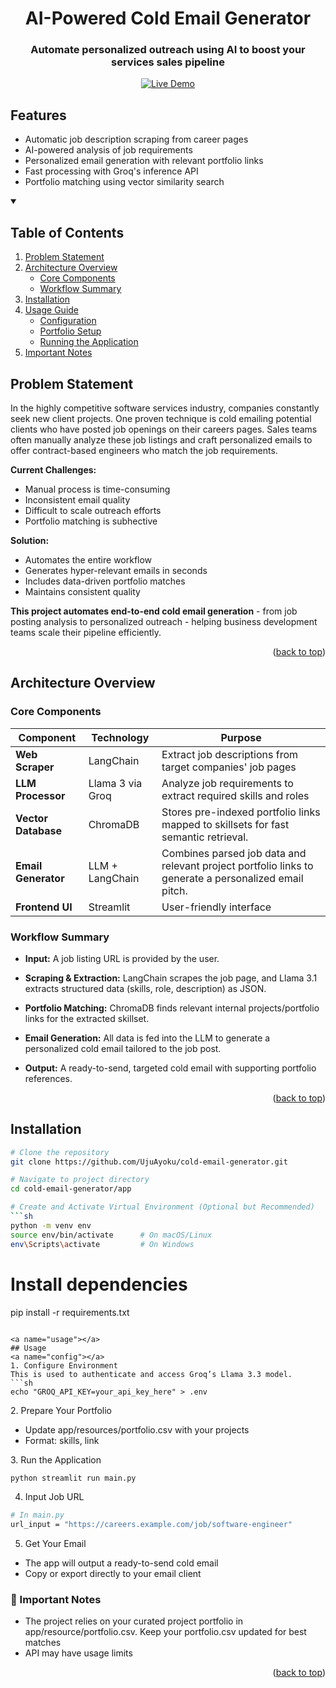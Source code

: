 <a id="readme-top"></a>

<div align="center">
  <h1>AI-Powered Cold Email Generator</h1>
  <h3>Automate personalized outreach using AI to boost your services sales pipeline</h3>
  
  [![Live Demo](https://img.shields.io/badge/Try-Live_Demo-green)](https://cold-email-creator.streamlit.app/)

</div>

## Features

- Automatic job description scraping from career pages
- AI-powered analysis of job requirements
- Personalized email generation with relevant portfolio links
- Fast processing with Groq's inference API
- Portfolio matching using vector similarity search

<!-- TABLE OF CONTENTS -->
<details open>
  <summary><h2>Table of Contents</h2></summary>
  <ol>
    <li><a href="#problem-statement">Problem Statement</a></li>
    <li><a href="#architecture-overview">Architecture Overview</a>
      <ul>
        <li><a href="#core-components">Core Components</a></li>
        <li><a href="#workflow-summary">Workflow Summary</a></li>
      </ul>
    </li>
    <li><a href="#installation">Installation</a></li>
    <li><a href="#usage">Usage Guide</a>
      <ul>
        <li><a href="#config">Configuration</a></li>
        <li><a href="#portfolio-setup">Portfolio Setup</a></li>
        <li><a href="#running-the-app">Running the Application</a></li>
      </ul>
    </li>
    <li><a href="#notes">Important Notes</a></li>
  </ol>
</details>

<!-- PROBLEM STATEMENT -->
<a name="problem-statement"></a>
## Problem Statement
In the highly competitive software services industry, companies constantly seek new client projects. One proven technique is cold emailing potential clients who have posted job openings on their careers pages. Sales teams often manually analyze these job listings and craft personalized emails to offer contract-based engineers who match the job requirements. 

**Current Challenges:** 
- Manual process is time-consuming
- Inconsistent email quality
- Difficult to scale outreach efforts
- Portfolio matching is subhective

**Solution:**
- Automates the entire workflow
- Generates hyper-relevant emails in seconds
- Includes data-driven portfolio matches
- Maintains consistent quality

**This project automates end-to-end cold email generation** - from job posting analysis to personalized outreach - helping business development teams scale their pipeline efficiently.

<p align="right">(<a href="#readme-top">back to top</a>)</p>

<a name="architecture-overview"></a>
## Architecture Overview
<a name="core-components"></a>
### Core Components

| Component | Technology | Purpose | 
|-----------|------------|---------|
| **Web Scraper** | LangChain | Extract job descriptions from target companies' job pages | 
| **LLM Processor** | Llama 3 via Groq | Analyze job requirements to extract required skills and roles| 
| **Vector Database** | ChromaDB | Stores pre-indexed portfolio links mapped to skillsets for fast semantic retrieval. | 
| **Email Generator** | LLM + LangChain | Combines parsed job data and relevant project portfolio links to generate a personalized email pitch. | 
| **Frontend UI** | Streamlit | User-friendly interface |  


<a name="workflow-summary"></a>
### Workflow Summary

- **Input:** A job listing URL is provided by the user.

- **Scraping & Extraction:** LangChain scrapes the job page, and Llama 3.1 extracts structured data (skills, role, description) as JSON.

- **Portfolio Matching:** ChromaDB finds relevant internal projects/portfolio links for the extracted skillset.

- **Email Generation:** All data is fed into the LLM to generate a personalized cold email tailored to the job post.

- **Output:** A ready-to-send, targeted cold email with supporting portfolio references.

<p align="right">(<a href="#readme-top">back to top</a>)</p>

<a name="installation"></a>
## Installation
```sh
# Clone the repository
git clone https://github.com/UjuAyoku/cold-email-generator.git

# Navigate to project directory
cd cold-email-generator/app

# Create and Activate Virtual Environment (Optional but Recommended)
```sh
python -m venv env
source env/bin/activate      # On macOS/Linux
env\Scripts\activate         # On Windows
```

# Install dependencies
pip install -r requirements.txt
```

<a name="usage"></a>
## Usage
<a name="config"></a>
1. Configure Environment
This is used to authenticate and access Groq’s Llama 3.3 model.
```sh
echo "GROQ_API_KEY=your_api_key_here" > .env  
```

<a name="portfolio-setup"></a>
2. Prepare Your Portfolio
- Update app/resources/portfolio.csv with your projects
- Format: skills, link

<a name="running-the-app"></a>
3. Run the Application
```sh
python streamlit run main.py
```

4. Input Job URL
```sh
# In main.py
url_input = "https://careers.example.com/job/software-engineer"
```

5. Get Your Email
- The app will output a ready-to-send cold email
- Copy or export directly to your email client

<a name="notes"></a>
### :pushpin: Important Notes
- The project relies on your curated project portfolio in app/resource/portfolio.csv.  Keep your portfolio.csv updated for best matches
- API may have usage limits 

<p align="right">(<a href="#readme-top">back to top</a>)</p>
